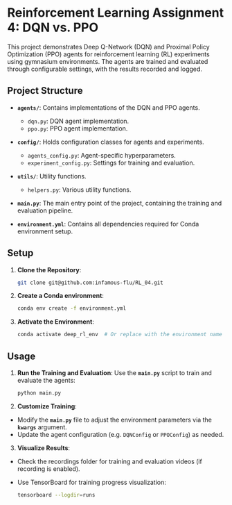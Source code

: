 # Reinforcement Learning Assignment 4: DQN vs. PPO

This project demonstrates Deep Q-Network (DQN) and Proximal Policy Optimization (PPO) agents for reinforcement learning (RL) experiments using gymnasium environments. The agents are trained and evaluated through configurable settings, with the results recorded and logged.

## Project Structure

- **`agents/`**: Contains implementations of the DQN and PPO agents.
  - `dqn.py`: DQN agent implementation.
  - `ppo.py`: PPO agent implementation.

- **`config/`**: Holds configuration classes for agents and experiments.
  - `agents_config.py`: Agent-specific hyperparameters.
  - `experiment_config.py`: Settings for training and evaluation.

- **`utils/`**: Utility functions.
  - `helpers.py`: Various utility functions.

- **`main.py`**: The main entry point of the project, containing the training and evaluation pipeline.

- **`environment.yml`**: Contains all dependencies required for Conda environment setup.

## Setup

1. **Clone the Repository**:
   ```bash
   git clone git@github.com:infamous-flu/RL_04.git
   ```

2. **Create a Conda environment**:
    ```bash
    conda env create -f environment.yml
    ```

3. **Activate the Environment**:
    ```bash
    conda activate deep_rl_env  # Or replace with the environment name in the YAML file
    ```

## Usage

1. **Run the Training and Evaluation**:
Use the **`main.py`** script to train and evaluate the agents:
    ```bash
    python main.py
    ```

2. **Customize Training**:
- Modify the **`main.py`** file to adjust the environment parameters via the **`kwargs`** argument.
- Update the agent configuration (e.g. `DQNConfig` or `PPOConfig`) as needed.

3. **Visualize Results**:
- Check the recordings folder for training and evaluation videos (if recording is enabled).
- Use TensorBoard for training progress visualization:

    ```bash
    tensorboard --logdir=runs
    ```
